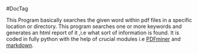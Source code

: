 #DocTag



This Program basically searches the given word
within pdf files in a specific location or directory.
This program searches one or more keywords and generates
an html report of it ,i.e what sort of information is found.
It is coded in fully python with the help of crucial modules 
i.e [PDFminer](docs.readthedocs.io/pdfminer_index.html) and [markdown](https://python-markdown.github.io).

